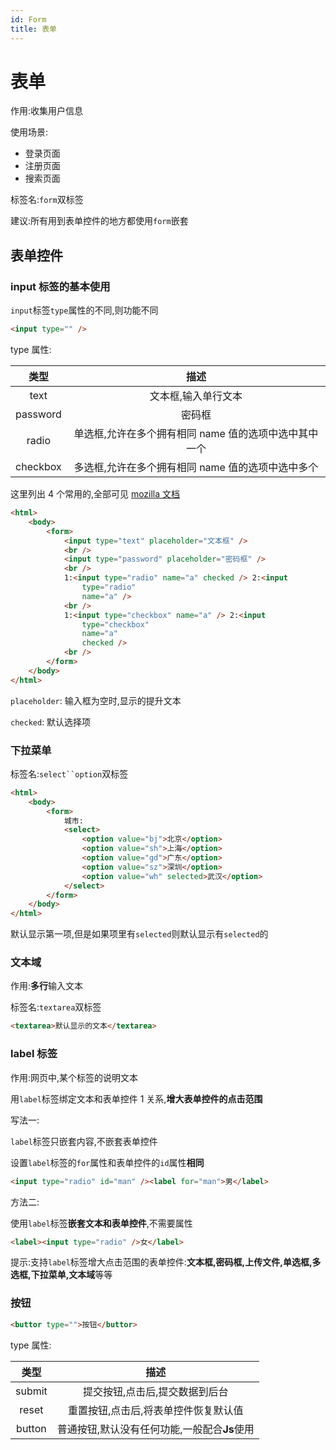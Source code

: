 ```yaml
---
id: Form
title: 表单
---
```


# 表单

作用:收集用户信息

使用场景:

-   登录页面
-   注册页面
-   搜索页面

标签名:`form`双标签

建议:所有用到表单控件的地方都使用`form`嵌套

## 表单控件

### input 标签的基本使用

`input`标签`type`属性的不同,则功能不同

```html showLineNumbers
<input type="" />
```

type 属性:

|   类型   |                         描述                          |
| :------: | :---------------------------------------------------: |
|   text   |                  文本框,输入单行文本                  |
| password |                        密码框                         |
|  radio   | 单选框,允许在多个拥有相同 name 值的选项中选中其中一个 |
| checkbox |   多选框,允许在多个拥有相同 name 值的选项中选中多个   |

这里列出 4 个常用的,全部可见 [mozilla 文档](//developer.mozilla.org/zh-CN/docs/Web/HTML/Element/input)

```html showLineNumbers live
<html>
    <body>
        <form>
            <input type="text" placeholder="文本框" />
            <br />
            <input type="password" placeholder="密码框" />
            <br />
            1:<input type="radio" name="a" checked /> 2:<input
                type="radio"
                name="a" />
            <br />
            1:<input type="checkbox" name="a" /> 2:<input
                type="checkbox"
                name="a"
                checked />
            <br />
        </form>
    </body>
</html>
```

`placeholder`: 输入框为空时,显示的提升文本

`checked`: 默认选择项

### 下拉菜单

标签名:` select``option `双标签

```html showLineNumbers live
<html>
    <body>
        <form>
            城市:
            <select>
                <option value="bj">北京</option>
                <option value="sh">上海</option>
                <option value="gd">广东</option>
                <option value="sz">深圳</option>
                <option value="wh" selected>武汉</option>
            </select>
        </form>
    </body>
</html>
```

默认显示第一项,但是如果项里有`selected`则默认显示有`selected`的

### 文本域

作用:**多行**输入文本

标签名:`textarea`双标签

```html showLineNumbers
<textarea>默认显示的文本</textarea>
```

### label 标签

作用:网页中,某个标签的说明文本

用`label`标签绑定文本和表单控件 1 关系,**增大表单控件的点击范围**

写法一:

`label`标签只嵌套内容,不嵌套表单控件

设置`label`标签的`for`属性和表单控件的`id`属性**相同**

```html showLineNumbers
<input type="radio" id="man" /><label for="man">男</label>
```

方法二:

使用`label`标签**嵌套文本和表单控件**,不需要属性

```html showLineNumbers
<label><input type="radio" />女</label>
```

提示:支持`label`标签增大点击范围的表单控件:**文本框,密码框,上传文件,单选框,多选框,下拉菜单,文本域**等等

### 按钮

```html showLineNumbers
<buttor type="">按钮</buttor>
```

type 属性:

|  类型  |                     描述                     |
| :----: | :------------------------------------------: |
| submit |        提交按钮,点击后,提交数据到后台        |
| reset  |     重置按钮,点击后,将表单控件恢复默认值     |
| button | 普通按钮,默认没有任何功能,一般配合**Js**使用 |
